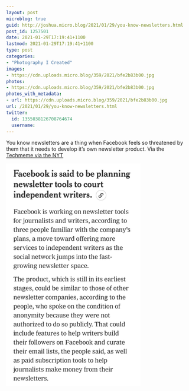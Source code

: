 ```yaml
---
layout: post
microblog: true
guid: http://joshua.micro.blog/2021/01/29/you-know-newsletters.html
post_id: 1257501
date: 2021-01-29T17:19:41+1100
lastmod: 2021-01-29T17:19:41+1100
type: post
categories:
- "Photography I Created"
images:
- https://cdn.uploads.micro.blog/359/2021/bfe2b83b00.jpg
photos:
- https://cdn.uploads.micro.blog/359/2021/bfe2b83b00.jpg
photos_with_metadata:
- url: https://cdn.uploads.micro.blog/359/2021/bfe2b83b00.jpg
url: /2021/01/29/you-know-newsletters.html
twitter:
  id: 1355038126708764674
  username: 
---
```

You know newsletters are a thing when Facebook feels so threatened by them that it needs to develop it’s own newsletter product. Via the [Techmeme via the NYT](http://www.techmeme.com/210128/p47#a210128p47)

<img src="uploads/2021/bfe2b83b00.jpg" width="364" height="600" alt="" />

